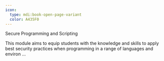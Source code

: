 ```yaml
---
icon:
  type: mdi:book-open-page-variant
  color: A435F0
---
```

Secure Programming and Scripting

This module aims to equip students with the knowledge and skills to apply best security practices when programming in a range of languages and environ ... 
